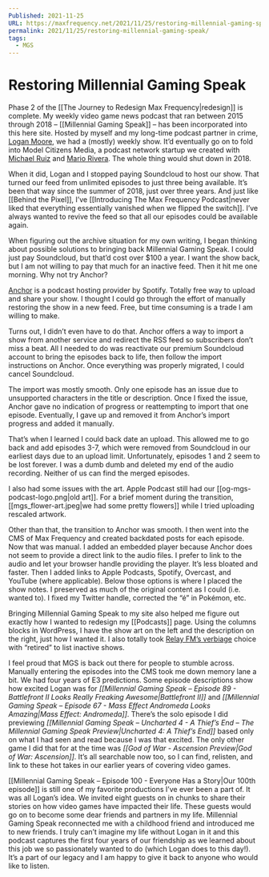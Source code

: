 ```yaml
---
Published: 2021-11-25
URL: https://maxfrequency.net/2021/11/25/restoring-millennial-gaming-speak/
permalink: 2021/11/25/restoring-millennial-gaming-speak/
tags:
  - MGS
---
```

# Restoring Millennial Gaming Speak

Phase 2 of the [[The Journey to Redesign Max Frequency|redesign]] is complete. My weekly video game news podcast that ran between 2015 through 2018 – [[Millennial Gaming Speak]] – has been incorporated into this here site. Hosted by myself and my long-time podcast partner in crime, [Logan Moore](http://twitter.com/mooreman12), we had a (mostly) weekly show. It’d eventually go on to fold into Model Citizens Media, a podcast network startup we created with [Michael Ruiz](http://twitter.com/themichaelruiz) and [Mario Rivera](http://twitter.com/nightmutecity). The whole thing would shut down in 2018.

When it did, Logan and I stopped paying Soundcloud to host our show. That turned our feed from unlimited episodes to just three being available. It’s been that way since the summer of 2018, just over three years. And just like [[Behind the Pixel]], I’ve [[Introducing The Max Frequency Podcast|never liked that everything essentially vanished when we flipped the switch]]. I’ve always wanted to revive the feed so that all our episodes could be available again.

When figuring out the archive situation for my own writing, I began thinking about possible solutions to bringing back Millennial Gaming Speak. I could just pay Soundcloud, but that’d cost over $100 a year. I want the show back, but I am not willing to pay that much for an inactive feed. Then it hit me one morning. Why not try Anchor?

[Anchor](https://anchor.fm/) is a podcast hosting provider by Spotify. Totally free way to upload and share your show. I thought I could go through the effort of manually restoring the show in a new feed. Free, but time consuming is a trade I am willing to make.

Turns out, I didn’t even have to do that. Anchor offers a way to import a show from another service and redirect the RSS feed so subscribers don’t miss a beat. All I needed to do was reactivate our premium Soundcloud account to bring the episodes back to life, then follow the import instructions on Anchor. Once everything was properly migrated, I could cancel Soundcloud.

The import was mostly smooth. Only one episode has an issue due to unsupported characters in the title or description. Once I fixed the issue, Anchor gave no indication of progress or reattempting to import that one episode. Eventually, I gave up and removed it from Anchor’s import progress and added it manually.

That’s when I learned I could back date an upload. This allowed me to go back and add episodes 3-7, which were removed from Soundcloud in our earliest days due to an upload limit. Unfortunately, episodes 1 and 2 seem to be lost forever. I was a dumb dumb and deleted my end of the audio recording. Neither of us can find the merged episodes.

I also had some issues with the art. Apple Podcast still had our [[og-mgs-podcast-logo.png|old art]]. For a brief moment during the transition, [[mgs_flower-art.jpeg|we had some pretty flowers]] while I tried uploading rescaled artwork.

Other than that, the transition to Anchor was smooth. I then went into the CMS of Max Frequency and created backdated posts for each episode. Now that was manual. I added an embedded player because Anchor does not seem to provide a direct link to the audio files. I prefer to link to the audio and let your browser handle providing the player. It’s less bloated and faster. Then I added links to Apple Podcasts, Spotify, Overcast, and YouTube (where applicable). Below those options is where I placed the show notes. I preserved as much of the original content as I could (i.e. wanted to). I fixed my Twitter handle, corrected the “é” in Pokémon, etc.

Bringing Millennial Gaming Speak to my site also helped me figure out exactly how I wanted to redesign my [[Podcasts]] page. Using the columns blocks in WordPress, I have the show art on the left and the description on the right, just how I wanted it. I also totally took [Relay FM’s verbiage](https://www.relay.fm/shows) choice with “retired” to list inactive shows.

I feel proud that MGS is back out there for people to stumble across. Manually entering the episodes into the CMS took me down memory lane a bit. We had four years of E3 predictions. Some episode descriptions show how excited Logan was for *[[Millennial Gaming Speak – Episode 89 - Battlefront II Looks Really Freaking Awesome|Battlefront II]]* and *[[Millennial Gaming Speak – Episode 67 - Mass Effect Andromeda Looks Amazing|Mass Effect: Andromeda]]*. There’s the solo episode I did previewing *[[Millennial Gaming Speak – Uncharted 4 - A Thief’s End – The Millennial Gaming Speak Preview|Uncharted 4: A Thief’s End]]* based only on what I had seen and read because I was that excited. The only other game I did that for at the time was *[[God of War - Ascension Preview|God of War: Ascension]]*. It’s all searchable now too, so I can find, relisten, and link to these hot takes in our earlier years of covering video games.

[[Millennial Gaming Speak – Episode 100 - Everyone Has a Story|Our 100th episode]] is still one of my favorite productions I’ve ever been a part of. It was all Logan’s idea. We invited eight guests on in chunks to share their stories on how video games have impacted their life. These guests would go on to become some dear friends and partners in my life. Millennial Gaming Speak reconnected me with a childhood friend and introduced me to new friends. I truly can’t imagine my life without Logan in it and this podcast captures the first four years of our friendship as we learned about this job we so passionately wanted to do (which Logan does to this day!). It’s a part of our legacy and I am happy to give it back to anyone who would like to listen.
